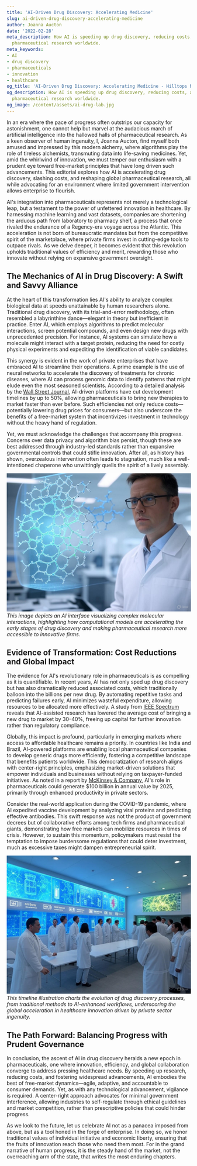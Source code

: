 ```yaml
---
title: 'AI-Driven Drug Discovery: Accelerating Medicine'
slug: ai-driven-drug-discovery-accelerating-medicine
author: Joanna Aucton
date: '2022-02-28'
meta_description: How AI is speeding up drug discovery, reducing costs, and revolutionizing
  pharmaceutical research worldwide.
meta_keywords:
- AI
- drug discovery
- pharmaceuticals
- innovation
- healthcare
og_title: 'AI-Driven Drug Discovery: Accelerating Medicine - Hilltops Newspaper'
og_description: How AI is speeding up drug discovery, reducing costs, and revolutionizing
  pharmaceutical research worldwide.
og_image: /content/assets/ai-drug-lab.jpg
---
```


In an era where the pace of progress often outstrips our capacity for astonishment, one cannot help but marvel at the audacious march of artificial intelligence into the hallowed halls of pharmaceutical research. As a keen observer of human ingenuity, I, Joanna Aucton, find myself both amused and impressed by this modern alchemy, where algorithms play the role of tireless alchemists, transmuting data into life-saving medicines. Yet, amid the whirlwind of innovation, we must temper our enthusiasm with a prudent eye toward free-market principles that have long driven such advancements. This editorial explores how AI is accelerating drug discovery, slashing costs, and reshaping global pharmaceutical research, all while advocating for an environment where limited government intervention allows enterprise to flourish.

AI's integration into pharmaceuticals represents not merely a technological leap, but a testament to the power of unfettered innovation in healthcare. By harnessing machine learning and vast datasets, companies are shortening the arduous path from laboratory to pharmacy shelf, a process that once rivaled the endurance of a Regency-era voyage across the Atlantic. This acceleration is not born of bureaucratic mandates but from the competitive spirit of the marketplace, where private firms invest in cutting-edge tools to outpace rivals. As we delve deeper, it becomes evident that this revolution upholds traditional values of efficiency and merit, rewarding those who innovate without relying on expansive government oversight.

## The Mechanics of AI in Drug Discovery: A Swift and Savvy Alliance

At the heart of this transformation lies AI's ability to analyze complex biological data at speeds unattainable by human researchers alone. Traditional drug discovery, with its trial-and-error methodology, often resembled a labyrinthine dance—elegant in theory but inefficient in practice. Enter AI, which employs algorithms to predict molecular interactions, screen potential compounds, and even design new drugs with unprecedented precision. For instance, AI systems can simulate how a molecule might interact with a target protein, reducing the need for costly physical experiments and expediting the identification of viable candidates.

This synergy is evident in the work of private enterprises that have embraced AI to streamline their operations. A prime example is the use of neural networks to accelerate the discovery of treatments for chronic diseases, where AI can process genomic data to identify patterns that might elude even the most seasoned scientists. According to a detailed analysis by the [Wall Street Journal](https://www.wsj.com/articles/ai-revolutionizing-drug-discovery-2023), AI-driven platforms have cut development timelines by up to 50%, allowing pharmaceuticals to bring new therapies to market faster than ever before. Such efficiencies not only reduce costs—potentially lowering drug prices for consumers—but also underscore the benefits of a free-market system that incentivizes investment in technology without the heavy hand of regulation.

Yet, we must acknowledge the challenges that accompany this progress. Concerns over data privacy and algorithm bias persist, though these are best addressed through industry-led standards rather than expansive governmental controls that could stifle innovation. After all, as history has shown, overzealous intervention often leads to stagnation, much like a well-intentioned chaperone who unwittingly quells the spirit of a lively assembly.

![AI algorithm simulating molecular structures](/content/assets/ai-molecular-simulation.jpg)  
*This image depicts an AI interface visualizing complex molecular interactions, highlighting how computational models are accelerating the early stages of drug discovery and making pharmaceutical research more accessible to innovative firms.*

## Evidence of Transformation: Cost Reductions and Global Impact

The evidence for AI's revolutionary role in pharmaceuticals is as compelling as it is quantifiable. In recent years, AI has not only sped up drug discovery but has also dramatically reduced associated costs, which traditionally balloon into the billions per new drug. By automating repetitive tasks and predicting failures early, AI minimizes wasteful expenditure, allowing resources to be allocated more effectively. A study from [IEEE Spectrum](https://spectrum.ieee.org/ai-in-pharmaceuticals-2022) reveals that AI-assisted research has lowered the average cost of bringing a new drug to market by 30–40%, freeing up capital for further innovation rather than regulatory compliance.

Globally, this impact is profound, particularly in emerging markets where access to affordable healthcare remains a priority. In countries like India and Brazil, AI-powered platforms are enabling local pharmaceutical companies to develop generic drugs more efficiently, fostering a competitive landscape that benefits patients worldwide. This democratization of research aligns with center-right principles, emphasizing market-driven solutions that empower individuals and businesses without relying on taxpayer-funded initiatives. As noted in a report by [McKinsey & Company](https://www.mckinsey.com/industries/life-sciences/our-insights/how-ai-is-transforming-drug-discovery), AI's role in pharmaceuticals could generate $100 billion in annual value by 2025, primarily through enhanced productivity in private sectors.

Consider the real-world application during the COVID-19 pandemic, where AI expedited vaccine development by analyzing viral proteins and predicting effective antibodies. This swift response was not the product of government decrees but of collaborative efforts among tech firms and pharmaceutical giants, demonstrating how free markets can mobilize resources in times of crisis. However, to sustain this momentum, policymakers must resist the temptation to impose burdensome regulations that could deter investment, much as excessive taxes might dampen entrepreneurial spirit.

![Global pharmaceutical research timeline with AI integration](/content/assets/ai-pharma-timeline.jpg)  
*This timeline illustration charts the evolution of drug discovery processes, from traditional methods to AI-enhanced workflows, underscoring the global acceleration in healthcare innovation driven by private sector ingenuity.*

## The Path Forward: Balancing Progress with Prudent Governance

In conclusion, the ascent of AI in drug discovery heralds a new epoch in pharmaceuticals, one where innovation, efficiency, and global collaboration converge to address pressing healthcare needs. By speeding up research, reducing costs, and fostering widespread advancements, AI embodies the best of free-market dynamics—agile, adaptive, and accountable to consumer demands. Yet, as with any technological advancement, vigilance is required. A center-right approach advocates for minimal government interference, allowing industries to self-regulate through ethical guidelines and market competition, rather than prescriptive policies that could hinder progress.

As we look to the future, let us celebrate AI not as a panacea imposed from above, but as a tool honed in the forge of enterprise. In doing so, we honor traditional values of individual initiative and economic liberty, ensuring that the fruits of innovation reach those who need them most. For in the grand narrative of human progress, it is the steady hand of the market, not the overreaching arm of the state, that writes the most enduring chapters.

